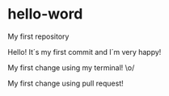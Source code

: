 # hello-word
My first repository

Hello! It´s my first commit and I´m very happy!

My first change using my terminal! \o/

My first change using pull request!


